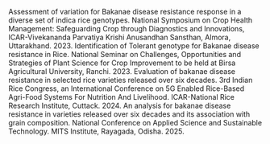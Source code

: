 Assessment of variation for Bakanae disease resistance response in a diverse set of indica rice genotypes. National Symposium on Crop Health Management: Safeguarding Crop through Diagnostics and Innovations, ICAR-Vivekananda Parvatiya Krishi Anusandhan Sansthan, Almora, Uttarakhand. 2023.
Identification of Tolerant genotype for Bakanae disease resistance in Rice. National Seminar on Challenges, Opportunities and Strategies of Plant Science for Crop Improvement to be held at Birsa Agricultural University, Ranchi. 2023.
Evaluation of bakanae disease resistance in selected rice varieties released over six decades. 3rd Indian Rice Congress, an International Conference on 5G Enabled Rice-Based Agri-Food Systems For Nutrition And Livelihood. ICAR-National Rice Research Institute, Cuttack. 2024.
An analysis for bakanae disease resistance in varieties released over six decades and its association with grain composition. National Conference on Applied Science and Sustainable Technology. MITS Institute, Rayagada, Odisha. 2025.
